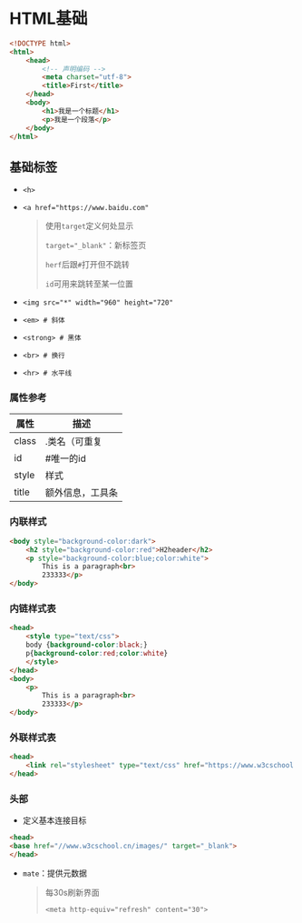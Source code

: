 <!-- 
title: 01-HTML基础
sort: 
--> 

# HTML基础

```html
<!DOCTYPE html>
<html>
    <head>
        <!-- 声明编码 -->
		<meta charset="utf-8">
		<title>First</title>
	</head>
    <body>
        <h1>我是一个标题</h1>
        <p>我是一个段落</p>
    </body>
</html>
```

## 基础标签

- `<h>`

- `<a href="https://www.baidu.com"`

  > 使用`target`定义何处显示
  >
  > `target="_blank"`：新标签页
  >
  > `herf`后跟`#`打开但不跳转
  >
  > `id`可用来跳转至某一位置

- `<img src="*" width="960" height="720"`

- `<em> # 斜体`

- `<strong> # 黑体`

- `<br> # 换行`

- `<hr> # 水平线`

### 属性参考

| 属性  | 描述             |
| ----- | ---------------- |
| class | .类名（可重复    |
| id    | #唯一的id        |
| style | 样式             |
| title | 额外信息，工具条 |

### 内联样式

```html
<body style="background-color:dark">
    <h2 style="background-color:red">H2header</h2>
    <p style="background-color:blue;color:white">
        This is a paragraph<br>
        233333</p>
</body>

```

### 内链样式表

```html
<head>
    <style type="text/css">
    body {background-color:black;}
    p{background-color:red;color:white}
    </style>
</head>
<body>
    <p>
        This is a paragraph<br>
        233333</p>
</body>

```

### 外联样式表

```html
<head>
	<link rel="stylesheet" type="text/css" href="https://www.w3cschool.cn/html/mystyle.css">
</head> 
```

### 头部

- 定义基本连接目标

```html
<head>       
<base href="//www.w3cschool.cn/images/" target="_blank">      
</head>
```

- `mate`：提供元数据

  > 每30s刷新界面
  >
  > `<meta http-equiv="refresh" content="30">`
